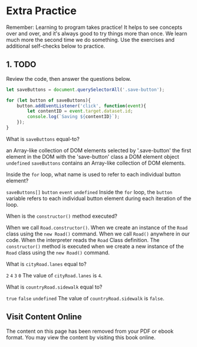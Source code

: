 # Extra Practice

Remember: Learning to program takes practice! It helps to see concepts over and over, and it's always good to try things more than once. We learn much more the second time we do something. Use the exercises and additional self-checks below to practice.


## 1. TODO
Review the code, then answer the questions below.

```js
let saveButtons = document.querySelectorAll('.save-button');

for (let button of saveButtons){
    button.addEventListener('click', function(event){
        let contentID = event.target.dataset.id;
        console.log(`Saving ${contentID}`);
    });
}
```
<quiz name="">
    <question>
        <p>What is <code>saveButtons</code> equal-to?</p>
        <answer correct>an Array-like collection of DOM elements selected by '.save-button'</answer>
        <answer>the first element in the DOM with the 'save-button' class</answer>
        <answer>a DOM element object</answer>
        <answer><code>undefined</code></answer>
        <explanation><code>saveButtons</code> contains an Array-like collection of DOM elements.</explanation>
    </question>
    <question>
        <p>Inside the <code>for</code> loop, what name is used to refer to each individual button element?</p>
        <answer><code>saveButtons[]</code></answer>
        <answer correct><code>button</code></answer>
        <answer><code>event</code></answer>
        <answer><code>undefined</code></answer>
        <explanation>Inside the <code>for</code> loop, the <code>button</code> variable refers to each individual button element during each iteration of the loop.</explanation>
    </question>
    <question multiple>
        <p>When is the <code>constructor()</code> method executed?</p>
        <answer>When we call <code>Road.constructor()</code>.</answer>
        <answer correct>When we create an instance of the <code>Road</code> class using the <code>new Road()</code> command.</answer>
        <answer>When we call <code>Road()</code> anywhere in our code.</answer>
        <answer>When the interpreter reads the <code>Road</code> Class definition.</answer>
        <explanation>The <code>constructor()</code> method is executed when we create a new instance of the <code>Road</code> class using the <code>new Road()</code> command.</explanation>
    </question>
    <question>
        <p>What is <code>cityRoad.lanes</code> equal to?</p>
        <answer><code>2</code></answer>
        <answer correct><code>4</code></answer>
        <answer><code>3</code></answer>
        <answer><code>0</code></answer>
        <explanation>The value of <code>cityRoad.lanes</code> is <code>4</code>.</explanation>
    </question>
    <question>
        <p>What is <code>countryRoad.sidewalk</code> equal to?</p>
        <answer><code>true</code></answer>
        <answer correct><code>false</code></answer>
        <answer><code>undefined</code></answer>
        <explanation>The value of <code>countryRoad.sidewalk</code> is <code>false</code>.</explanation>
    </question>
</quiz>










<div class="no-quiz">
     <h2>Visit Content Online</h2>
     <p> 
         The content on this page has been removed from your PDF 
         or ebook format. You may view the content by visiting
         this book online.
     </p>
</div>
